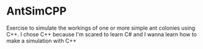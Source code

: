 # AntSimCPP
Exercise to simulate the workings of one or more simple ant colonies using C++. I chose C++ because I'm scared to learn C# and I wanna learn how to make a simulation with C++
